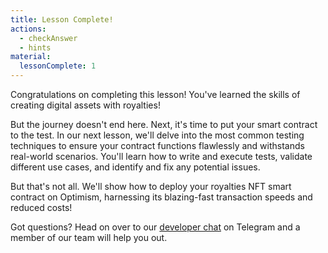 ```yaml
---
title: Lesson Complete!
actions:
  - checkAnswer
  - hints
material:
  lessonComplete: 1
---
```


Congratulations on completing this lesson! You've learned the skills of creating digital assets with royalties!

But the journey doesn't end here. Next, it's time to put your smart contract to the test. In our next lesson, we'll delve into the most common testing techniques to ensure your contract functions flawlessly and withstands real-world scenarios. You'll learn how to write and execute tests, validate different use cases, and identify and fix any potential issues.

But that's not all. We'll show how to deploy your royalties NFT smart contract on Optimism, harnessing its blazing-fast transaction speeds and reduced costs!

Got questions? Head on over to our <a href="https://t.me/loomnetworkdev" target=_blank>developer chat</a> on Telegram and a member of our team will help you out.
